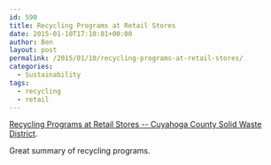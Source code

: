 ```yaml
---
id: 590
title: Recycling Programs at Retail Stores
date: 2015-01-10T17:10:01+00:00
author: Ben
layout: post
permalink: /2015/01/10/recycling-programs-at-retail-stores/
categories:
  - Sustainability
tags:
  - recycling
  - retail
---
```

[Recycling Programs at Retail Stores -- Cuyahoga County Solid Waste District](http://cuyahogaswd.org/en-US/retailer-recycling-programs.aspx).

Great summary of recycling programs.